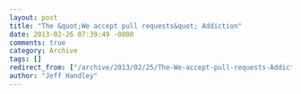 ```yaml
---
layout: post
title: "The &quot;We accept pull requests&quot; Addiction"
date: 2013-02-26 07:39:49 -0800
comments: true
category: Archive
tags: []
redirect_from: ["/archive/2013/02/25/The-We-accept-pull-requests-Addiction.aspx/", "/archive/2013/02/25/the-we-accept-pull-requests-addiction.aspx"]
author: "Jeff Handley"
---
```


